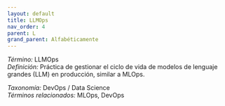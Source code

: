 ```yaml
---
layout: default
title: LLMOps
nav_order: 4
parent: L
grand_parent: Alfabéticamente
---
```


*Término:* LLMOps  
*Definición:* Práctica de gestionar el ciclo de vida de modelos de lenguaje grandes (LLM) en producción, similar a MLOps.

*Taxonomía:* DevOps / Data Science  
*Términos relacionados:* MLOps, DevOps

